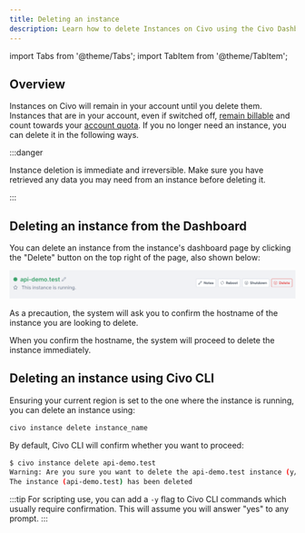 ```yaml
---
title: Deleting an instance
description: Learn how to delete Instances on Civo using the Civo Dashboard or Civo CLI. Get tips on safely retrieving data and avoiding billing errors.
---
```


import Tabs from '@theme/Tabs';
import TabItem from '@theme/TabItem';

<head>
  <title>How to Delete Civo Instances | Civo Documentation</title>
</head>

## Overview

Instances on Civo will remain in your account until you delete them. Instances that are in your account, even if switched off, [remain billable](../account/billing.md) and count towards your [account quota](../account/quota.md). If you no longer need an instance, you can delete it in the following ways.

:::danger

Instance deletion is immediate and irreversible. Make sure you have retrieved any data you may need from an instance before deleting it.

:::

<Tabs groupId="delete-instance">

<TabItem value="dashboard" label="Dashboard">

## Deleting an instance from the Dashboard

You can delete an instance from the instance's dashboard page by clicking the "Delete" button on the top right of the page, also shown below:

![Delete an instance from the dashboard](images/dashboard-delete-instance.png)

As a precaution, the system will ask you to confirm the hostname of the instance you are looking to delete.

When you confirm the hostname, the system will proceed to delete the instance immediately.
</TabItem>

<TabItem value="cli" label="Civo CLI">

## Deleting an instance using Civo CLI

Ensuring your current region is set to the one where the instance is running, you can delete an instance using:

```bash
civo instance delete instance_name
```

By default, Civo CLI will confirm whether you want to proceed:

```bash
$ civo instance delete api-demo.test
Warning: Are you sure you want to delete the api-demo.test instance (y/N) ? y
The instance (api-demo.test) has been deleted
```

:::tip
For scripting use, you can add a `-y` flag to Civo CLI commands which usually require confirmation. This will assume you will answer "yes" to any prompt.
:::

</TabItem>
</Tabs>
